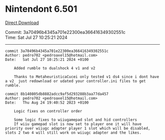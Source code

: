 # Nintendont 6.501
[Direct Download](./Nintendont.zip)

Commit: 3a70496b4345a701e22300ea366416349302551c  
Time: Sat Jul 27 10:25:21 2024   

-----

```
commit 3a70496b4345a701e22300ea366416349302551c
Author: pedro702 <pedroaxel15@hotmail.com>
Date:   Sat Jul 27 10:25:21 2024 +0100

    Added rumble to dualshock 4 v1 and v2
    
    Thanks to MetaheuristicaCucei only tested v1 ds4 since i dont have a v2  just redownload or udated your controller.ini files to get rumble.
```

```
commit 8b140805db8882adcc9af5d293288b3aa77da457
Author: pedro702 <pedroaxel15@hotmail.com>
Date:   Thu Aug 24 19:40:52 2023 +0100

    Logic fixes on controller order
    
    Some logic fixes to wiiugamepad slot and hid controllers
    If wiiu gamepad slot is now set to player one it will have priority over wiiugc adapter player 1 slot which will be disabled, slots 2 two 4 will still work on wiiugc adapter and the likes.
```
